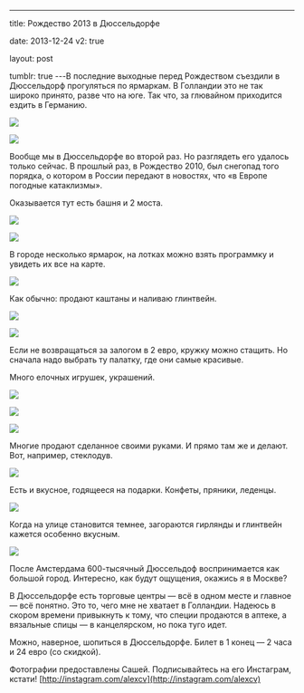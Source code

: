 ---

title: Рождество 2013 в Дюссельдорфе

date: 2013-12-24
v2: true

layout: post

tumblr: true
---В последние выходные перед Рождеством съездили в Дюссельдорф прогуляться по ярмаркам. В Голландии это не так широко принято, разве что на юге. Так что, за глювайном приходится ездить в Германию.

[](http://fotki.yandex.ru/users/toivonens/view/513731/)
[![](http://img-fotki.yandex.ru/get/9301/14441195.30/0_7d6c3_7113a2c2_L.jpg)](http://fotki.yandex.ru/users/toivonens/view/513731/)
<excerpt/>

[](http://fotki.yandex.ru/users/toivonens/view/513706/)
[![](http://img-fotki.yandex.ru/get/9811/14441195.2f/0_7d6aa_ce4331f_L.jpg)](http://fotki.yandex.ru/users/toivonens/view/513706/)

Вообще мы в Дюссельдорфе во второй раз. Но разглядеть его удалось только сейчас. В прошлый раз, в Рождество 2010, был снегопад того порядка, о котором в России передают в новостях, что «в Европе погодные катаклизмы».

Оказывается тут есть башня и 2 моста.

[](http://fotki.yandex.ru/users/toivonens/view/513708/)
[![](http://img-fotki.yandex.ru/get/9508/14441195.2f/0_7d6ac_86bd2b3a_L.jpg)](http://fotki.yandex.ru/users/toivonens/view/513708/)

[](http://fotki.yandex.ru/users/toivonens/view/513709/)
[![](http://img-fotki.yandex.ru/get/9058/14441195.2f/0_7d6ad_a37dc7_L.jpg)](http://fotki.yandex.ru/users/toivonens/view/513709/)

В городе несколько ярмарок, на лотках можно взять программку и увидеть их все на карте.

[](http://fotki.yandex.ru/users/toivonens/view/513711/)
[![](http://img-fotki.yandex.ru/get/9756/14441195.2f/0_7d6af_7bf41c8b_L.jpg)](http://fotki.yandex.ru/users/toivonens/view/513711/)

Как обычно: продают каштаны и наливаю глинтвейн.

[](http://fotki.yandex.ru/users/toivonens/view/513712/)
[![](http://img-fotki.yandex.ru/get/9754/14441195.2f/0_7d6b0_a6bcff47_L.jpg)](http://fotki.yandex.ru/users/toivonens/view/513712/)

[](http://fotki.yandex.ru/users/toivonens/view/513713/)
[![](http://img-fotki.yandex.ru/get/9754/14441195.2f/0_7d6b1_f5c19db8_L.jpg)](http://fotki.yandex.ru/users/toivonens/view/513713/)

Если не возвращаться за залогом в 2 евро, кружку можно стащить. Но сначала надо выбрать ту палатку, где они самые красивые.

Много елочных игрушек, украшений.

[](http://fotki.yandex.ru/users/toivonens/view/513714/)
[![](http://img-fotki.yandex.ru/get/9300/14441195.2f/0_7d6b2_27585046_L.jpg)](http://fotki.yandex.ru/users/toivonens/view/513714/)

[](http://fotki.yandex.ru/users/toivonens/view/513724/)
[![](http://img-fotki.yandex.ru/get/6730/14441195.2f/0_7d6bc_7ec14a1d_L.jpg)](http://fotki.yandex.ru/users/toivonens/view/513724/)

[](http://fotki.yandex.ru/users/toivonens/view/513728/)
[![](http://img-fotki.yandex.ru/get/9326/14441195.2f/0_7d6c0_ad4391d0_L.jpg)](http://fotki.yandex.ru/users/toivonens/view/513728/)

Многие продают сделанное своими руками. И прямо там же и делают. Вот, например, стеклодув.

[](http://fotki.yandex.ru/users/toivonens/view/513721/)
[![](http://img-fotki.yandex.ru/get/9752/14441195.2f/0_7d6b9_ab387bc7_L.jpg)](http://fotki.yandex.ru/users/toivonens/view/513721/)

Есть и вкусное, годящееся на подарки. Конфеты, пряники, леденцы.

[](http://fotki.yandex.ru/users/toivonens/view/513726/)
[![](http://img-fotki.yandex.ru/get/6730/14441195.2f/0_7d6be_31f8bdae_L.jpg)](http://fotki.yandex.ru/users/toivonens/view/513726/)

Когда на улице становится темнее, загораются гирлянды и глинтвейн кажется особенно вкусным.

[](http://fotki.yandex.ru/users/toivonens/view/513719/)
[![](http://img-fotki.yandex.ru/get/9804/14441195.2f/0_7d6b7_8f4b0479_L.jpg)](http://fotki.yandex.ru/users/toivonens/view/513719/)

После Амстердама 600-тысячный Дюссельдоф воспринимается как большой город. Интересно, как будут ощущения, окажись я в Москве?

В Дюссельдорфе есть торговые центры — всё в одном месте и главное — всё понятно. Это то, чего мне не хватает в Голландии. Надеюсь в скором времени привыкнуть к тому, что специи продаются в аптеке, а вязальные спицы — в канцелярском, но пока туго идет.

Можно, наверное, шопиться в Дюссельдорфе. Билет в 1 конец — 2 часа и 24 евро (со скидкой).

Фотографии предоставлены Сашей. Подписывайтесь на его Инстаграм, кстати!&nbsp;[http://instagram.com/alexcv](http://instagram.com/alexcv)
